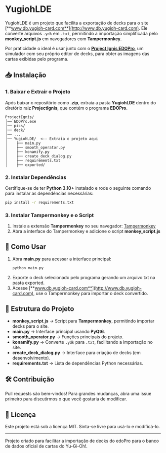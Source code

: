 # YugiohLDE

YugiohLDE é um projeto que facilita a exportação de decks para o site [**www.db.yugioh-card.com**](http://www.db.yugioh-card.com). Ele converte arquivos `.ydk` em `.txt`, permitindo a importação simplificada pelo **monkey\_script.js** em navegadores com **Tampermonkey**.

Por praticidade o ideal é usar junto com o [**Project Ignis EDOPro**](https://projectignis.github.io/index.html), um simulador com seu próprio editor de decks, para obter as imagens das cartas exibidas pelo programa.

## 📥 Instalação

### 1. Baixar e Extrair o Projeto

Após baixar o repositório como **.zip**, extraia a pasta **YugiohLDE** dentro do diretório raiz **ProjectIgnis**, que contém o programa **EDOPro**.

```
ProjectIgnis/
│── EDOPro.exe
│── pics/
│── deck/
│── ...
│── YugiohLDE/  <-- Extraia o projeto aqui
│    ├── main.py
│    ├── smooth_operator.py
│    ├── konamify.py
│    ├── create_deck_dialog.py
│    ├── requirements.txt
│    ├── exported/
```

### 2. Instalar Dependências

Certifique-se de ter **Python 3.10+** instalado e rode o seguinte comando para instalar as dependências necessárias:

```bash
pip install -r requirements.txt
```

### 3. Instalar Tampermonkey e o Script

1. Instale a extensão **Tampermonkey** no seu navegador: [Tampermonkey](https://www.tampermonkey.net/)
2. Abra a interface do Tampermonkey e adicione o script **monkey\_script.js**

## 🚀 Como Usar

1. Abra **main.py** para acessar a interface principal:
   ```bash
   python main.py
   ```
2. Exporte o deck selecionado pelo programa gerando um arquivo txt na pasta exported.
3. Acesse [**www.db.yugioh-card.com**](http://www.db.yugioh-card.com), use o Tampermonkey para importar o deck convertido.

## 📌 Estrutura do Projeto

- **monkey\_script.js** → Script para **Tampermonkey**, permitindo importar decks para o site.
- **main.py** → Interface principal usando **PyQt6**.
- **smooth\_operator.py** → Funções principais do projeto.
- **konamify.py** → Converte `.ydk` para `.txt`, facilitando a importação no site.
- **create\_deck\_dialog.py** → Interface para criação de decks (em desenvolvimento).
- **requirements.txt** → Lista de dependências Python necessárias.

## 🛠️ Contribuição

Pull requests são bem-vindos! Para grandes mudanças, abra uma issue primeiro para discutirmos o que você gostaria de modificar.

## 📜 Licença

Este projeto está sob a licença MIT. Sinta-se livre para usá-lo e modificá-lo.

---

Projeto criado para facilitar a importação de decks do edoPro para o banco de dados oficial de cartas do Yu-Gi-Oh!.

